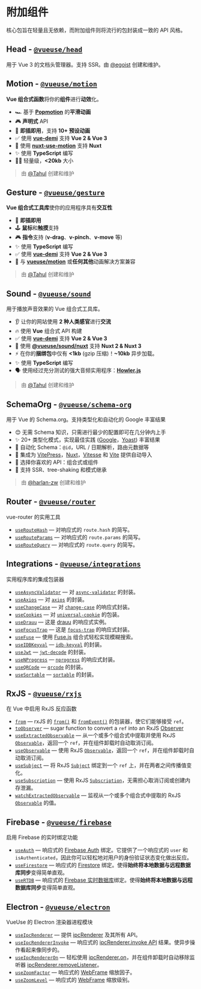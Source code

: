 # 附加组件

核心包旨在轻量且无依赖，而附加组件则将流行的包封装成一致的 API 风格。

## Head - [`@vueuse/head`](https://github.com/vueuse/head) <carbon-link class="external-link"/>

用于 Vue 3 的文档头管理器。支持 SSR。由 [@egoist](https://github.com/egoist) 创建和维护。

## Motion - [`@vueuse/motion`](https://github.com/vueuse/motion) <carbon-link class="external-link"/>

**Vue 组合式函数**将你的**组件**进行**动效**化。

- 🏎 基于 [**Popmotion**](https://popmotion.io/) 的**平滑动画**
- 🎮 **声明式** API
- 🚀 **即插即用**，支持 **10+ 预设动画**
- ✅ 使用 [**vue-demi**](https://github.com/antfu/vue-demi) 支持 **Vue 2 & Vue 3**
- 🚚 使用 [**nuxt-use-motion**](https://github.com/Tahul/nuxt-use-motion) 支持 **Nuxt**
- ✨ 使用 **TypeScript** 编写
- 🏋️‍♀️ 轻量级，**<20kb** 大小

> 由 [@Tahul](https://github.com/Tahul) 创建和维护

## Gesture - [`@vueuse/gesture`](https://github.com/vueuse/gesture) <carbon-link class="external-link"/>

**Vue 组合式工具库**使你的应用程序具有**交互性**

- 🚀 **即插即用**
- 🕹 **鼠标**和**触摸**支持
- 🎮 **指令**支持 (**v-drag**、**v-pinch**、**v-move** 等)
- ✨ 使用 **TypeScript** 编写
- ✅ 使用 [**vue-demi**](https://github.com/antfu/vue-demi) 支持 **Vue 2 & Vue 3**
- 🤹 与 [**vueuse/motion**](https://github.com/vueuse/motion) 或**任何其他**动画解决方案兼容

> 由 [@Tahul](https://github.com/Tahul) 创建和维护

## Sound - [`@vueuse/sound`](https://github.com/vueuse/sound) <carbon-link class="external-link"/>

用于播放声音效果的 Vue 组合式工具库。

- 👂 让你的网站使用 **2 种人类感官**进行**交流**
- 🔥 使用 **Vue** 组合式 API 构建
- ✅ 使用 [**vue-demi**](https://github.com/antfu/vue-demi) 支持 **Vue 2 & Vue 3**
- 🚚 使用 [**@vueuse/sound/nuxt**](https://github.com/vueuse/sound#nuxt) 支持 **Nuxt 2 & Nuxt 3**
- ⚡️ 在你的**捆绑包**中仅有 **<1kb** (gzip 压缩)！**~10kb** 异步加载。
- ✨ 使用 **TypeScript** 编写
- 🗣 使用经过充分测试的强大音频实用程序：[**Howler.js**](https://howlerjs.com/)

> 由 [@Tahul](https://github.com/Tahul) 创建和维护

## SchemaOrg - [`@vueuse/schema-org`](https://github.com/vueuse/schema-org) <carbon-link class="external-link"/>

用于 Vue 的 Schema.org。支持类型化和自动化的 Google 丰富结果

- 😊 无需 Schema 知识，只需进行最少的配置即可在几分钟内上手
- ✨ 20+ 类型化模式，实现最佳实践 ([Google](https://developers.google.com/search/docs/advanced/structured-data/search-gallery)，[Yoast](https://developer.yoast.com/features/schema/overview)) 丰富结果
- 🧙 自动化 Schema：`@id`，URL / 日期解析，路由元数据等
- 🤝 集成为 [VitePress](https://vitepress.vue.com)，[Nuxt](https://nuxtjs.org/)，[Vitesse](https://nuxtjs.org/) 和 [Vite](https://vitejs.dev/) 提供自动导入
- 🍞 选择你喜欢的 API：组合式或组件
- 🌳 支持 SSR、tree-shaking 和模式继承

> 由 [@harlan-zw](https://github.com/harlan-zw) 创建和维护

<!--GENERATED LIST, DO NOT MODIFY MANUALLY-->
<!--ADDONS_LIST_STARTS-->

## Router - [`@vueuse/router`](https://vueuse.org/router/README.html)

vue-router 的实用工具

- [`useRouteHash`](https://vueuse.org/router/useRouteHash/) — 对响应式的 `route.hash` 的简写。
- [`useRouteParams`](https://vueuse.org/router/useRouteParams/) — 对响应式的 `route.params` 的简写。
- [`useRouteQuery`](https://vueuse.org/router/useRouteQuery/) — 对响应式的 `route.query` 的简写。

## Integrations - [`@vueuse/integrations`](https://vueuse.org/integrations/README.html)

实用程序库的集成包装器

- [`useAsyncValidator`](https://vueuse.org/integrations/useAsyncValidator/) — 对 [`async-validator`](https://github.com/yiminghe/async-validator) 的封装。
- [`useAxios`](https://vueuse.org/integrations/useAxios/) — 对 [`axios`](https://github.com/axios/axios) 的封装。
- [`useChangeCase`](https://vueuse.org/integrations/useChangeCase/) — 对 [`change-case`](https://github.com/blakeembrey/change-case) 的响应式封装。
- [`useCookies`](https://vueuse.org/integrations/useCookies/) — 对 [`universal-cookie`](https://www.npmjs.com/package/universal-cookie) 的包装。
- [`useDrauu`](https://vueuse.org/integrations/useDrauu/) — 这是 [drauu](https://github.com/antfu/drauu) 的响应式实例。
- [`useFocusTrap`](https://vueuse.org/integrations/useFocusTrap/) — 这是 [`focus-trap`](https://github.com/focus-trap/focus-trap) 的响应式封装。
- [`useFuse`](https://vueuse.org/integrations/useFuse/) — 使用 [Fuse.js](https://github.com/krisk/fuse) 组合式轻松实现模糊搜索。
- [`useIDBKeyval`](https://vueuse.org/integrations/useIDBKeyval/) — [`idb-keyval`](https://www.npmjs.com/package/idb-keyval) 的封装。
- [`useJwt`](https://vueuse.org/integrations/useJwt/) — [`jwt-decode`](https://github.com/auth0/jwt-decode) 的封装。
- [`useNProgress`](https://vueuse.org/integrations/useNProgress/) — [`nprogress`](https://github.com/rstacruz/nprogress) 的响应式封装。
- [`useQRCode`](https://vueuse.org/integrations/useQRCode/) — [`qrcode`](https://github.com/soldair/node-qrcode) 的封装。
- [`useSortable`](https://vueuse.org/integrations/useSortable/) — [`sortable`](https://github.com/SortableJS/Sortable) 的封装。

## RxJS - [`@vueuse/rxjs`](https://vueuse.org/rxjs/README.html)

在 Vue 中启用 RxJS 反应函数

- [`from`](https://vueuse.org/rxjs/from/) — rxJS 的 [`from()`](https://rxjs.dev/api/index/function/from) 和 [`fromEvent()`](https://rxjs.dev/api/index/function/fromEvent) 的包装器，使它们能够接受 `ref`。
- [`toObserver`](https://vueuse.org/rxjs/toObserver/) — sugar function to convert a `ref` into an RxJS [Observer](https://rxjs.dev/guide/observer)
- [`useExtractedObservable`](https://vueuse.org/rxjs/useExtractedObservable/) — 从一个或多个组合式中提取并使用 RxJS [`Observable`](https://rxjs.dev/guide/observable)，返回一个 `ref`，并在组件卸载时自动取消订阅。
- [`useObservable`](https://vueuse.org/rxjs/useObservable/) — 使用 RxJS [`Observable`](https://rxjs.dev/guide/observable)，返回一个 `ref`，并在组件卸载时自动取消订阅。
- [`useSubject`](https://vueuse.org/rxjs/useSubject/) — 将 RxJS [`Subject`](https://rxjs.dev/guide/subject) 绑定到一个 `ref` 上，并在两者之间传播值变化。
- [`useSubscription`](https://vueuse.org/rxjs/useSubscription/) — 使用 RxJS [`Subscription`](https://rxjs.dev/guide/subscription)，无需担心取消订阅或创建内存泄漏。
- [`watchExtractedObservable`](https://vueuse.org/rxjs/watchExtractedObservable/) — 监视从一个或多个组合式中提取的 RxJS [`Observable`](https://rxjs.dev/guide/observable) 的值。

## Firebase - [`@vueuse/firebase`](https://vueuse.org/firebase/README.html)

启用 Firebase 的实时绑定功能

- [`useAuth`](https://vueuse.org/firebase/useAuth/) — 响应式的 [Firebase Auth](https://firebase.google.com/docs/auth) 绑定。它提供了一个响应式的 `user` 和 `isAuthenticated`，因此你可以轻松地对用户的身份验证状态变化做出反应。
- [`useFirestore`](https://vueuse.org/firebase/useFirestore/) — 响应式的 [Firestore](https://firebase.google.com/docs/firestore) 绑定。使得**始终将本地数据与远程数据库同步**变得简单直观。
- [`useRTDB`](https://vueuse.org/firebase/useRTDB/) — 响应式的 [Firebase 实时数据库](https://firebase.google.com/docs/database)绑定。使得**始终将本地数据与远程数据库同步**变得简单直观。

## Electron - [`@vueuse/electron`](https://vueuse.org/electron/README.html)

VueUse 的 Electron 渲染器进程模块

- [`useIpcRenderer`](https://vueuse.org/electron/useIpcRenderer/) — 提供 [ipcRenderer](https://www.electronjs.org/docs/api/ipc-renderer) 及其所有 API。
- [`useIpcRendererInvoke`](https://vueuse.org/electron/useIpcRendererInvoke/) — 响应式的 [ipcRenderer.invoke API](https://www.electronjs.org/docs/api/ipc-renderer#ipcrendererinvokechannel-args) 结果。使异步操作看起来像同步的。
- [`useIpcRendererOn`](https://vueuse.org/electron/useIpcRendererOn/) — 轻松使用 [ipcRenderer.on](https://www.electronjs.org/docs/api/ipc-renderer#ipcrendereronchannel-listener)，并在组件卸载时自动移除监听器 [ipcRenderer.removeListener](https://www.electronjs.org/docs/api/ipc-renderer#ipcrendererremovelistenerchannel-listener)。
- [`useZoomFactor`](https://vueuse.org/electron/useZoomFactor/) — 响应式的 [WebFrame](https://www.electronjs.org/docs/api/web-frame#webframe) 缩放因子。
- [`useZoomLevel`](https://vueuse.org/electron/useZoomLevel/) — 响应式的 [WebFrame](https://www.electronjs.org/docs/api/web-frame#webframe) 缩放级别。

<!--ADDONS_LIST_ENDS-->
